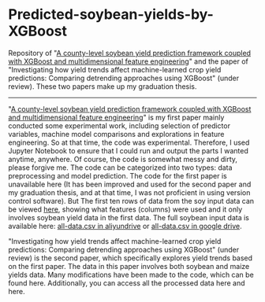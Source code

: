 # Predicted-soybean-yields-by-XGBoost
 Repository of "[A county-level soybean yield prediction framework coupled with XGBoost and multidimensional feature engineering](https://doi.org/10.1016/j.jag.2023.103269)" and the paper of "Investigating how yield trends affect machine-learned crop yield predictions: Comparing detrending approaches using XGBoost" (under review). These two papers make up my graduation thesis.

------

"[A county-level soybean yield prediction framework coupled with XGBoost and multidimensional feature engineering](https://doi.org/10.1016/j.jag.2023.103269)" is my first paper mainly conducted some experimental work, including selection of predictor variables, machine model comparisons and explorations in feature engineering. So at that time, the code was experimental. Therefore, I used Jupyter Notebook to ensure that I could run and output the parts I wanted anytime, anywhere. Of course, the code is somewhat messy and dirty, please forgive me. The code can be categorized into two types: data preprocessing and model prediction. The code for the first paper is unavailable here (It has been improved and used for the second paper and my graduation thesis, and at that time, I was not proficient in using version control software). But The first ten rows of data from the soy input data can be viewed [here](https://github.com/Pinery-lee/Predicted-soybean-yields-by-XGBoost/tree/main/data/first_paper), showing what features (columns) were used and it only involves soybean yield data in the first data. The full soybean input data is available here: [all-data.csv in aliyundrive](https://www.aliyundrive.com/s/BWngaLBpLbL) or [all-data.csv in google drive](https://drive.google.com/file/d/1sN88IUqi8iH0fuI5kNcRyG_zR0UYQhuL/view?usp=sharing).

"Investigating how yield trends affect machine-learned crop yield predictions: Comparing detrending approaches using XGBoost" (under review) is the second paper, which specifically explores yield trends based on the first paper. The data in this paper involves both soybean and maize yields data. Many modifications have been made to the code, which can be found here. Additionally, you can access all the processed data here and here.

